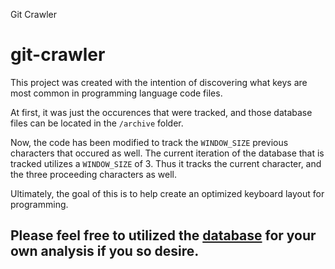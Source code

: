 Git Crawler

git-crawler
===========

This project was created with the intention of discovering what keys are most common in programming language code files.

At first, it was just the occurences that were tracked, and those database files can be located in the `/archive` folder.

Now, the code has been modified to track the `WINDOW_SIZE` previous characters that occured as well. The current iteration of the database that is tracked utilizes a `WINDOW_SIZE` of 3. Thus it tracks the current character, and the three proceeding characters as well.

Ultimately, the goal of this is to help create an optimized keyboard layout for programming.

Please feel free to utilized the [database](./DB.json) for your own analysis if you so desire.
----------------------------------------------------------------------------------------------
